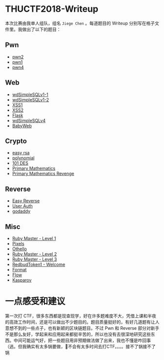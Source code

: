 THUCTF2018-Writeup
============================

本次比赛由我单人组队，组名 `Jiege Chen` 。每道题目的 Writeup 分别写在格子文件里。我做出了以下的题目：

Pwn
-------------

- [pwn2](pwn/pwn2.md)
- [pwn1](pwn/pwn1.md)
- [pwn4](pwn/pwn4.md)


Web
--------------

- [wdSimpleSQLv1-1](web/wdSimpleSQLv1-1.md)
- [wdSimpleSQLv1-2](web/wdSimpleSQLv1-2.md)
- [XSS1](web/XSS1.md)
- [XSS2](web/XSS2.md)
- [Flask](web/Flask.md)
- [wdSimpleSQLv4](web/wdSimpleSQLv4.md)
- [BabyWeb](web/BabyWeb.md)


Crypto
-------------------

- [easy rsa](crypto/easy_rsa.md)
- [polynomial](crypto/polynomial.md)
- [101 DES](crypto/101_DES.md)
- [Primary Mathematics](crypto/Primary_Mathematics.md)
- [Primary Mathematics Revenge](crypto/Primary_Mathematics_Revenge.md)


Reverse
---------------------

- [Easy Reverse](reverse/Easy_Reverse.md)
- [User Auth](reverse/User_Auth.md)
- [godaddy](reverse/godaddy.md)


Misc
----------------------

- [Ruby Master - Level 1](misc/Ruby_Master_Level_1.md)
- [Pixels](misc/Pixels.md)
- [Othello](misc/Othello.md)
- [Ruby Master - Level 2](misc/Ruby_Master_Level_2.md)
- [Ruby Master - Level 3](misc/Ruby_Master_Level_3.md)
- [RedbudToken1 - Welcome](misc/RedbudToken1_Welcome.md)
- [Format](misc/Format.md)
- [Flow](misc/Flow.md)
- [Kasparov](misc/Kasparov.md)

一点感受和建议
====================

第一次打 CTF，很多东西都是现查现学，好在许多题难度不大，凭借上课和半夜的高效工作时间，还是可以做出不少题目的。题目质量挺好的，有好几道题有让人意想不到的一些点子，也有新颖的区块链题目。不过 Pwn 和 Reverse 部分对新手不是那么友好，学起来和应用起来都挺辛苦的，所以也没有去很深地研究这些东西。中间可能运气好，把一些题目用非预期做法做了出来，我也不懂是咋回事（逃。但我确实有太多锅要做，不会有太多时间去打CTF。。。。接不了锅接不了锅